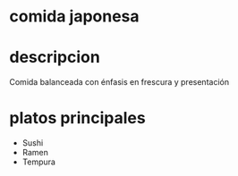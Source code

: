 # comida japonesa 

# descripcion 
Comida balanceada con énfasis en frescura y presentación

# platos principales 
- Sushi
- Ramen 
- Tempura
